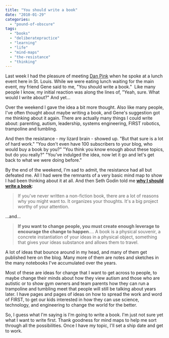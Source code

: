 ```yaml
---
title: "You should write a book"
date: "2010-01-29"
categories: 
  - "pound-of-obscure"
tags: 
  - "books"
  - "deliberatepractice"
  - "learning"
  - "life"
  - "mind-maps"
  - "the-resistance"
  - "thinking"
---
```


Last week I had the pleasure of meeting [Dan Pink](http://www.danpink.com) when he spoke at a lunch event here in St. Louis. While we were eating lunch waiting for the main event, my friend Gene said to me, "You should write a book."  Like many people I know, my initial reaction was along the lines of, "Yeah, sure. What would I write about?" And yet...

Over the weekend I gave the idea a bit more thought. Also like many people, I've often thought about maybe writing a book, and Gene's suggestion got me thinking about it again. There are actually many things I could write about: parenting, autism, leadership, systems engineering, FIRST robotics, trampoline and tumbling.

And then the resistance - my lizard brain - showed up. "But that sure is a lot of hard work." "You don't even have 100 subscribers to your blog, who would buy a book by you?" "You think you know enough about these topics, but do you really?" "You've indulged the idea, now let it go and let's get back to what we were doing before."

By the end of the weekend, I'm sad to admit, the resistance had all but defeated me. All I had were the remnants of a very basic mind map to show I had been thinking about it at all. And then Seth Godin told me [**why I should write a book**](http://sethgodin.typepad.com/seths_blog/2010/01/why-write-a-book.html):

> If you've never written a non-fiction book, there are a lot of reasons why you might want to. It organizes your thoughts. It's a big project worthy of your attention.

...and...

> **If you want to change people, you must create enough leverage to encourage the change to happen**.... A book is a physical souvenir, a concrete instantiation of your ideas in a physical object, something that gives your ideas substance and allows them to travel.

A lot of ideas that bounce around in my head, and many of them get published here on the blog. Many more of them are notes and sketches in the many notebooks I've accumulated over the years.

Most of these are ideas for change that I want to get across to people, to maybe change their minds about how they view autism and those who are autistic or to show gym owners and team parents how they can run a trampoline and tumbling meet that people will still be talking about years later. I have pages and pages of ideas on how to spread the work and word of FIRST, to get our kids interested in how they can use science, technology, and engineering to change the world for the better.

So, I guess what I'm saying is I'm going to write a book. I'm just not sure yet what I want to write first. Thank goodness for mind maps to help me sort through all the possibilities. Once I have my topic, I'll set a ship date and get to work.
